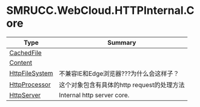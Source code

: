 ﻿
# SMRUCC.WebCloud.HTTPInternal.Core

|Type|Summary|
|----|-------|
|[CachedFile](./CachedFile.md)||
|[Content](./Content.md)||
|[HttpFileSystem](./HttpFileSystem.md)|不兼容IE和Edge浏览器???为什么会这样子？|
|[HttpProcessor](./HttpProcessor.md)|这个对象包含有具体的http request的处理方法|
|[HttpServer](./HttpServer.md)|Internal http server core.|

